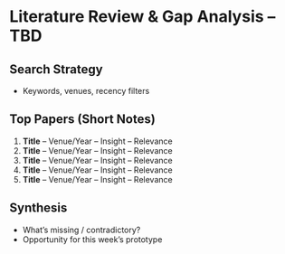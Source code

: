 # Literature Review & Gap Analysis – TBD

## Search Strategy
- Keywords, venues, recency filters

## Top Papers (Short Notes)
1. **Title** – Venue/Year – Insight – Relevance
2. **Title** – Venue/Year – Insight – Relevance
3. **Title** – Venue/Year – Insight – Relevance
4. **Title** – Venue/Year – Insight – Relevance
5. **Title** – Venue/Year – Insight – Relevance

## Synthesis
- What’s missing / contradictory?
- Opportunity for this week’s prototype
